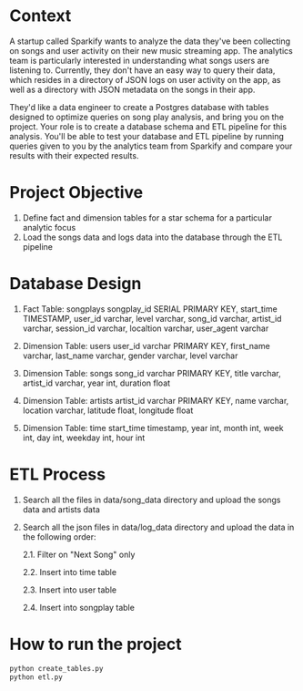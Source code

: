 # Context
A startup called Sparkify wants to analyze the data they've been collecting on songs and user activity on their new music streaming app. The analytics team is particularly interested in understanding what songs users are listening to. Currently, they don't have an easy way to query their data, which resides in a directory of JSON logs on user activity on the app, as well as a directory with JSON metadata on the songs in their app.

They'd like a data engineer to create a Postgres database with tables designed to optimize queries on song play analysis, and bring you on the project. Your role is to create a database schema and ETL pipeline for this analysis. You'll be able to test your database and ETL pipeline by running queries given to you by the analytics team from Sparkify and compare your results with their expected results.

# Project Objective
1. Define fact and dimension tables for a star schema for a particular analytic focus
2. Load the songs data and logs data into the database through the ETL pipeline

# Database Design
1. Fact Table: songplays
songplay_id SERIAL PRIMARY KEY,
start_time TIMESTAMP,
user_id varchar,
level varchar,
song_id varchar,
artist_id varchar,
session_id varchar,
localtion varchar,
user_agent varchar

2. Dimension Table: users
user_id varchar PRIMARY KEY,
first_name varchar,
last_name varchar,
gender varchar,
level varchar

3. Dimension Table: songs
song_id varchar PRIMARY KEY,
title varchar,
artist_id varchar,
year int,
duration float

4. Dimension Table: artists
artist_id varchar PRIMARY KEY,
name varchar,
location varchar,
latitude float,
longitude float

5. Dimension Table: time
start_time timestamp,
year int,
month int,
week int,
day int,
weekday int,
hour int

# ETL Process
1. Search all the files in data/song_data directory and upload the songs data and artists data
2. Search all the json files in data/log_data directory and upload the data in the following order:

    2.1. Filter on "Next Song" only
    
    2.2. Insert into time table
    
    2.3. Insert into user table
    
    2.4. Insert into songplay table

# How to run the project
```bash
python create_tables.py
python etl.py
```
